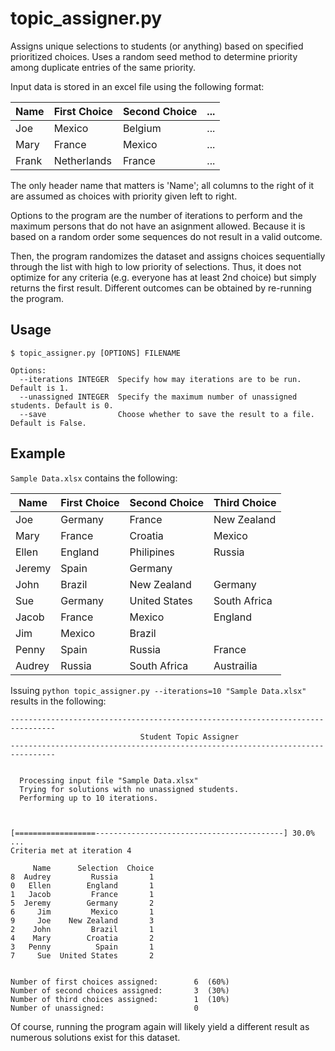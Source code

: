 # topic_assigner.py

Assigns unique selections to students (or anything) based on specified prioritized choices. Uses a random seed method to determine priority among duplicate entries of the same priority.

Input data is stored in an excel file using the following format:

Name   | First Choice   | Second Choice | ...  |
------ | -------------- | ------------- | ---- |
Joe    | Mexico         | Belgium       | ...  |
Mary   | France         | Mexico        | ...  |
Frank  | Netherlands    | France        | ...  |

The only header name that matters is 'Name'; all columns to the right of it are assumed as choices with priority given left to right.

Options to the program are the number of iterations to perform and the maximum persons that do not have an asignment allowed. Because it is based on a random order some sequences do not result in a valid outcome. 

Then, the program randomizes the dataset and assigns choices sequentially through the list with high to low priority of selections. Thus, it does not optimize for any criteria (e.g. everyone has at least 2nd choice) but simply returns the first result. Different outcomes can be obtained by re-running the program.


## Usage

```
$ topic_assigner.py [OPTIONS] FILENAME
```

```
Options:
  --iterations INTEGER  Specify how may iterations are to be run. Default is 1.
  --unassigned INTEGER  Specify the maximum number of unassigned students. Default is 0.
  --save                Choose whether to save the result to a file. Default is False.
```

## Example

`Sample Data.xlsx` contains the following:

Name     | First Choice   | Second Choice    | Third Choice   |
-------- | -------------- | ---------------- | -------------- |
Joe      | Germany        | France           |  New Zealand   |
Mary     | France         | Croatia          |  Mexico        |
Ellen    | England        | Philipines       |  Russia        |
Jeremy   | Spain          | Germany          |                |
John     | Brazil         | New Zealand      |  Germany       |
Sue      | Germany        | United States    |  South Africa  |
Jacob    | France         | Mexico           |  England       |
Jim      | Mexico         | Brazil           |                |
Penny    | Spain          | Russia           |  France        |
Audrey   | Russia         | South Africa     |  Austrailia    |


Issuing `python topic_assigner.py --iterations=10 "Sample Data.xlsx"` results in the following:


```
--------------------------------------------------------------------------------
                             Student Topic Assigner
--------------------------------------------------------------------------------


  Processing input file "Sample Data.xlsx"
  Trying for solutions with no unassigned students.
  Performing up to 10 iterations.



[==================------------------------------------------] 30.0% ...
Criteria met at iteration 4

     Name      Selection  Choice
8  Audrey         Russia       1
0   Ellen        England       1
1   Jacob         France       1
5  Jeremy        Germany       2
6     Jim         Mexico       1
9     Joe    New Zealand       3
2    John         Brazil       1
4    Mary        Croatia       2
3   Penny          Spain       1
7     Sue  United States       2


Number of first choices assigned:        6  (60%)
Number of second choices assigned:       3  (30%)
Number of third choices assigned:        1  (10%)
Number of unassigned:                    0
```

Of course, running the program again will likely yield a different result as numerous solutions exist for this dataset.